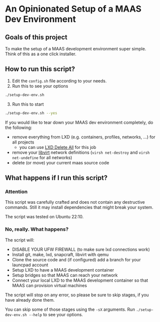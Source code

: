 # An Opinionated Setup of a MAAS Dev Environment

## Goals of this project

To make the setup of a MAAS development environment super simple.
Think of this as a one click installer.

## How to run this script?

1. Edit the `config.sh` file according to your needs.
2. Run this to see your options

```sh
./setup-dev-env.sh
```
3. Run this to start
```sh
./setup-dev-env.sh --yes
```

If you would like to tear down your MAAS dev environment completely,
do the following:

* remove everything from LXD (e.g. containers, profiles, networks, ...) for all projects
  * you can use [LXD Delete All](https://github.com/tmerten/lxd-delete-all) for this job
* remove your [libvirt](https://libvirt.org/) network definitions (`virsh net-destroy` and `virsh net-undefine` for all networks)
* delete (or move) your current maas source code

## What happens if I run this script?

### Attention

This script was carefully crafted and does not contain any destructive commands.
Still it may install dependencies that might break your system.

The script was tested on Ubuntu 22:10.

### No, really. What happens?

The script will:

  * DISABLE YOUR UFW FIREWALL (to make sure lxd connections work)
  * Install git, make, lxd, snapcraft, libvirt with qemu
  * Clone the source code and (if configured) add a branch for your launcpad account
  * Setup LXD to have a MAAS development container
  * Setup bridges so that MAAS can reach your network
  * Connect your local LXD to the MAAS development container so that MAAS can provision virtual machines

The script will stop on any error, so please be sure to skip stages, if you have already done them.

You can skip some of those stages using the `-sX` arguments. Run `./setup-dev-env.sh --help` to see your options.

